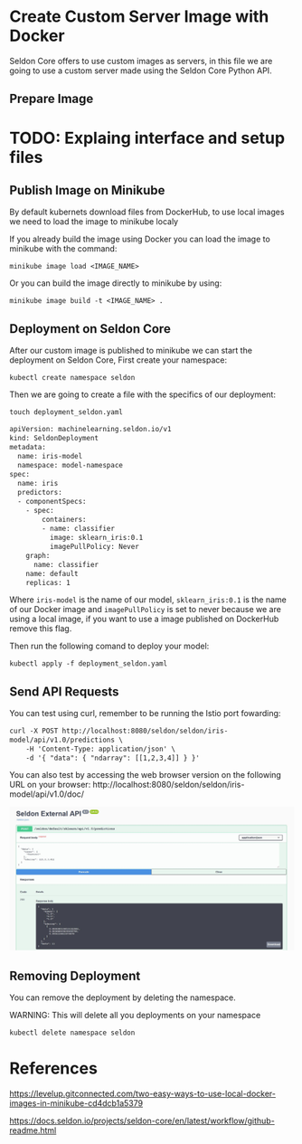 # Create Custom Server Image with Docker

Seldon Core offers to use custom images as servers, in this file we are going to use a custom server made using the Seldon Core Python API.

## Prepare Image

# TODO: Explaing interface and setup files

## Publish Image on Minikube

By default kubernets download files from DockerHub, to use local images we need to load the image to minikube localy

If you already build the image using Docker you can load the image to minikube with the command:

```
minikube image load <IMAGE_NAME>
```

Or you can build the image directly to minikube by using:

```
minikube image build -t <IMAGE_NAME> .
```

## Deployment on Seldon Core

After our custom image is published to minikube we can start the deployment on Seldon Core, First create your namespace:

```
kubectl create namespace seldon
```

Then we are going to create a file with the specifics of our deployment:

```
touch deployment_seldon.yaml
```

```
apiVersion: machinelearning.seldon.io/v1
kind: SeldonDeployment
metadata:
  name: iris-model
  namespace: model-namespace
spec:
  name: iris
  predictors:
  - componentSpecs:
    - spec:
        containers:
        - name: classifier
          image: sklearn_iris:0.1
          imagePullPolicy: Never
    graph:
      name: classifier
    name: default
    replicas: 1
```

Where `iris-model` is the name of our model, `sklearn_iris:0.1` is the name of our Docker image and `imagePullPolicy` is set to never because we are using a local image, if you want to use a image published on DockerHub remove this flag.

Then run the following comand to deploy your model:

```
kubectl apply -f deployment_seldon.yaml
```

## Send API Requests

You can test using curl, remember to be running the Istio port fowarding:

```
curl -X POST http://localhost:8080/seldon/seldon/iris-model/api/v1.0/predictions \
    -H 'Content-Type: application/json' \
    -d '{ "data": { "ndarray": [[1,2,3,4]] } }'
```


You can also test by accessing the web browser version on the following URL on your browser: http://localhost:8080/seldon/seldon/iris-model/api/v1.0/doc/

![](https://raw.githubusercontent.com/SeldonIO/seldon-core/master/doc/source/images/rest-openapi.jpg)

## Removing Deployment

You can remove the deployment by deleting the namespace.

WARNING: This will delete all you deployments on your namespace

```
kubectl delete namespace seldon
```

# References
https://levelup.gitconnected.com/two-easy-ways-to-use-local-docker-images-in-minikube-cd4dcb1a5379

https://docs.seldon.io/projects/seldon-core/en/latest/workflow/github-readme.html
